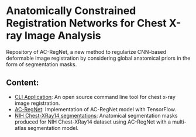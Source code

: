 # Anatomically Constrained Registration Networks for Chest X-ray Image Analysis
Repository of AC-RegNet, a new method to regularize CNN-based deformable image registration by considering global anatomical priors in the form of segmentation masks.

## Content:
- [CLI Application](https://github.com/lucasmansilla/ACRN_Chest_X-ray_IA/tree/master/CLI_application/acregnet): An open source command line tool for chest x-ray image registration.
- [AC-RegNet](https://github.com/lucasmansilla/ACRN_Chest_X-ray_IA/tree/master/acregnet): Implementation of AC-RegNet model with TensorFlow.
- [NIH Chest-XRay14 segmentations](https://github.com/lucasmansilla/NIH_chest_xray14_segmentations): Anatomical segmentation masks produced for NIH Chest-XRay14 dataset using AC-RegNet with a multi-atlas segmentation model. 
